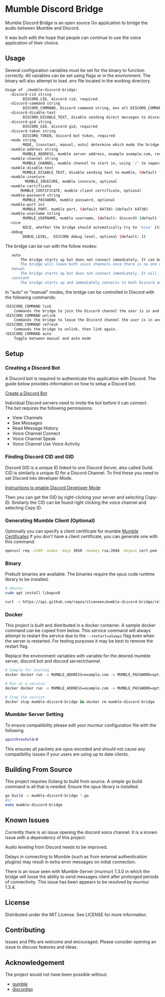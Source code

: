 # Mumble Discord Bridge

Mumble Discord Bridge is an open source Go application to bridge the audio between Mumble and Discord.

It was built with the hope that people can continue to use the voice application of their choice.

## Usage

Several configuration variables must be set for the binary to function correctly.
All variables can be set using flags or in the environment.
The binary will also attempt to load .env file located in the working directory.

```bash
Usage of ./mumble-discord-bridge:
  -discord-cid string
    	DISCORD_CID, discord cid, required
  -discord-command string
    	DISCORD_COMMAND, Discord command string, env alt DISCORD_COMMAND, optional, (defaults mumble-discord) (default "mumble-discord")
  -discord-disable-text
    	DISCORD_DISABLE_TEXT, disable sending direct messages to discord, (default false)
  -discord-gid string
    	DISCORD_GID, discord gid, required
  -discord-token string
    	DISCORD_TOKEN, discord bot token, required
  -mode string
    	MODE, [constant, manual, auto] determine which mode the bridge starts in, (default constant) (default "constant")
  -mumble-address string
    	MUMBLE_ADDRESS, mumble server address, example example.com, required
  -mumble-channel string
    	MUMBLE_CHANNEL, mumble channel to start in, using '/' to separate nested channels, optional
  -mumble-disable-text
    	MUMBLE_DISABLE_TEXT, disable sending text to mumble, (default false)
  -mumble-insecure
    	 MUMBLE_INSECURE, mumble insecure, optional
  -mumble-certificate
       MUMBLE_CERTIFICATE, mumble client certificate, optional
  -mumble-password string
    	MUMBLE_PASSWORD, mumble password, optional
  -mumble-port int
    	MUMBLE_PORT, mumble port, (default 64738) (default 64738)
  -mumble-username string
    	MUMBLE_USERNAME, mumble username, (default: discord) (default "Discord")
  -nice
    	NICE, whether the bridge should automatically try to 'nice' itself, (default false)
  -debug
        DEBUG_LEVEL,  DISCORD debug level, optional (default: 1)
```

The bridge can be run with the follow modes:
```bash
   auto
       The bridge starts up but does not connect immediately. It can be either manually linked (see below) or will join the voice channels when there's at least one person on each side.
       The bridge will leave both voice channels once there is no one on either end
   manual
       The bridge starts up but does not connect immediately. It will join the voice channels when issued the link command and will leave with the unlink command
   constant
       The bridge starts up and immediately connects to both Discord and Mumble voice channels. It can not be controlled in this mode and quits when the program is stopped
```

In "auto" or "manual" modes, the bridge can be controlled in Discord with the following commands:

```bash
!DISCORD_COMMAND link
	Commands the bridge to join the Discord channel the user is in and the Mumble server
!DISCORD_COMMAND unlink
	Commands the bridge to leave the Discord channel the user is in and the Mumble server
!DISCORD_COMMAND refresh
	Commands the bridge to unlink, then link again.
!DISCORD_COMMAND auto
	Toggle between manual and auto mode
```
## Setup

### Creating a Discord Bot

A Discord bot is required to authenticate this application with Discord.
The guide below provides information on how to setup a Discord bot.

[Create a Discord Bot](https://discordpy.readthedocs.io/en/latest/discord.html)

Individual Discord servers need to invite the bot before it can connect.  
The bot requires the following permissions:
* View Channels
* See Messages
* Read Message History
* Voice Channel Connect
* Voice Channel Speak
* Voice Channel Use Voice Activity

### Finding Discord CID and GID

Discord GID is a unique ID linked to one Discord Server, also called Guild. CID is similarly a unique ID for a Discord Channel. To find these you need to set Discord into developer Mode.

[Instructions to enable Discord Developer Mode](https://discordia.me/en/developer-mode)

Then you can get the GID by right-clicking your server and selecting Copy-ID. Similarly the CID can be found right clicking the voice channel and selecting Copy ID.

### Generating Mumble Client  (Optional)

Optionally you can specify a client certificate for mumble [Mumble Certificates](https://wiki.mumble.info/wiki/Mumble_Certificates)
If you don't have a client certificate, you can generate one with this command:

``` bash
openssl req -x509 -nodes -days 3650 -newkey rsa:2048 -keyout cert.pem -out cert.pem -subj "/CN=mumble-discord-bridge"
```

### Binary

Prebuilt binaries are available.
The binaries require the opus code runtime library to be installed.

```bash
# Ubuntu
sudo apt install libopus0
```

```bash
curl -s https://api.github.com/repos/stieneee/mumble-discord-bridge/releases/latest | grep "mumble-discord-bridge" | grep "browser_download_url" | cut -d '"' -f 4 | wget -qi -
```

### Docker

This project is built and distributed in a docker container.
A sample docker command can be copied from below.
This service command will always attempt to restart the service due to the `--restart=always` flag even when the server is restarted.
For testing purposes it may be best to remove the restart flag.

Replace the environment variables with variable for the desired mumble server, discord bot and discord server/channel.

```bash
# Sample for testing
docker docker run -e MUMBLE_ADDRESS=example.com -e MUMBLE_PASSWORD=optional -e DISCORD_TOKEN=TOKEN -e DISCORD_GID=GID -e DISCORD_CID=CID stieneee/mumble-discord-bridge

# Run as a service
docker docker run -e MUMBLE_ADDRESS=example.com -e MUMBLE_PASSWORD=optional -e DISCORD_TOKEN=TOKEN -e DISCORD_GID=GID -e DISCORD_CID=CID --restart=always --name=mumble-discord-bridge -d stieneee/mumble-discord-bridge

# Stop the service
docker stop mumble-discord-bridge && docker rm mumble-discord-bridge
```

### Mumbler Server Setting

To ensure compatibility please edit your murmur configuration file with the following

```bash
opusthreshold=0
```

This ensures all packets are opus encoded and should not cause any compatibility issues if your users are using up to date clients.

## Building From Source

This project requires Golang to build from source.
A simple go build command is all that is needed.
Ensure the opus library is installed.

```bash
go build -o mumble-discord-bridge *.go
#or
make mumble-discord-bridge
```

## Known Issues

Currently there is an issue opening the discord voice channel.
It is a known issue with a dependency of this project.

Audio leveling from Discord needs to be improved.

Delays in connecting to Mumble (such as from external authentication plugins) may result in extra error messages on initial connection.

There is an issue seen with Mumble-Server (murmur) 1.3.0 in which the bridge will loose the ability to send messages client after prolonged periods of connectivity.
This issue has been appears to be resolved by murmur 1.3.4.

## License

Distributed under the MIT License. See LICENSE for more information.

## Contributing

Issues and PRs are welcome and encouraged.
Please consider opening an issue to discuss features and ideas.

## Acknowledgement

The project would not have been possible without:

- [gumble](https://github.com/layeh/gumble)
- [discordgo](https://github.com/bwmarrin/discordgo)
